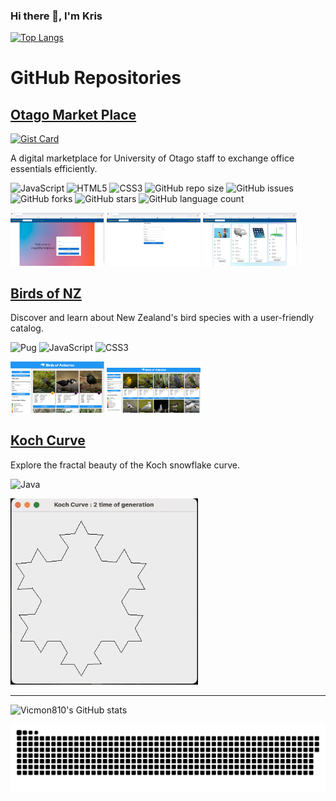 ### Hi there 👋, I'm Kris
[![Top Langs](https://github-readme-stats.vercel.app/api/top-langs/?username=vicmon810&layout=pie)](https://github.com/vicmon810/github-readme-stats)



<!--
**vicmon810/vicmon810** is a ✨ _special_ ✨ repository because its `README.md` (this file) appears on your GitHub profile.

Here are some ideas to get you started:

- 🔭 I’m currently working on ...
- 🌱 I’m currently learning ...
- 👯 I’m looking to collaborate on ...
- 🤔 I’m looking for help with ...
- 💬 Ask me about ...
- 📫 How to reach me: ...
- 😄 Pronouns: ...
- ⚡ Fun fact: ...
-->

# GitHub Repositories

## [Otago Market Place](https://github.com/vicmon810/Otago__Market__place)
[![Gist Card](https://github-readme-stats.vercel.app/api/gist?id=99bfa6f5a70d5d9c97d42b2e4896de57)](https://gist.github.com/vicmon810/99bfa6f5a70d5d9c97d42b2e4896de57)

A digital marketplace for University of Otago staff to exchange office essentials efficiently.

![JavaScript](https://img.shields.io/badge/JavaScript-%23323330.svg?style=for-the-badge&logo=javascript&logoColor=%23F7DF1E)
![HTML5](https://img.shields.io/badge/HTML5-E34F26?style=for-the-badge&logo=html5&logoColor=white)
![CSS3](https://img.shields.io/badge/CSS3-1572B6?style=for-the-badge&logo=css3&logoColor=white)
![GitHub repo size](https://img.shields.io/github/repo-size/vicmon810/Otago__Market__place?style=flat-square)
![GitHub issues](https://img.shields.io/github/issues/vicmon810/Otago__Market__place?style=flat-square)
![GitHub forks](https://img.shields.io/github/forks/vicmon810/Otago__Market__place?style=flat-square)
![GitHub stars](https://img.shields.io/github/stars/vicmon810/Otago__Market__place?style=flat-square)
![GitHub language count](https://img.shields.io/github/languages/count/vicmon810/Otago__Market__place?style=flat-square)

<p align="left">
  <img src="login.png" alt="login" width="150"/>
  <img src="creating.png" alt="creating" width="150"/>
  <img src="viewing.png" alt="view" width="150"/>
</p>

## [Birds of NZ](https://github.com/vicmon810/Brids-of-NZ)
Discover and learn about New Zealand's bird species with a user-friendly catalog.

![Pug](https://img.shields.io/badge/Pug-A86454?style=for-the-badge&logo=pug&logoColor=white)
![JavaScript](https://img.shields.io/badge/JavaScript-F7DF1E?style=for-the-badge&logo=javascript&logoColor=black)
![CSS3](https://img.shields.io/badge/CSS3-1572B6?style=for-the-badge&logo=css3&logoColor=white)

<p align="left">
  <img src="demo1.png" alt="bird1" width="150"/>
  <img src="demo2.png" alt="bird2" width="150"/>
</p>

## [Koch Curve](https://github.com/vicmon810/Koch_curve)
Explore the fractal beauty of the Koch snowflake curve.

![Java](https://img.shields.io/badge/Java-007396?style=for-the-badge&logo=java&logoColor=white)

<p align="left">
  <img src="display.gif" alt="curve" width="300"/>
</p>

---

![Vicmon810's GitHub stats](https://github-readme-stats.vercel.app/api?username=vicmon810&show_icons=true&theme=Gradient)

<p align="left">
  <img src="github-contribution-grid-snake.svg" alt="GitHub Contributions" />
</p>
